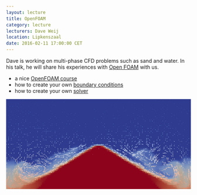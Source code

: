 ```yaml
---
layout: lecture
title: OpenFOAM
category: lecture
lecturers: Dave Weij
location: Lipkenszaal
date: 2016-02-11 17:00:00 CET
---
```


Dave is working on multi-phase CFD problems such as sand and water. In his talk, he will share his experiences with [Open FOAM](http://www.openfoam.com/) with us.

* a nice [OpenFOAM course]
* how to create your own [boundary conditions]
* how to create your own [solver]

![open foam sample](/images/OFexample.png)


[OpenFOAM course]: http://www.tfd.chalmers.se/~hani/kurser/OS_CFD/
[boundary conditions]: http://www.tfd.chalmers.se/~hani/kurser/OS_CFD/implementTurbulenceModel.pdf
[solver]: http://www.tfd.chalmers.se/~hani/kurser/OS_CFD/implementApplication.pdf
